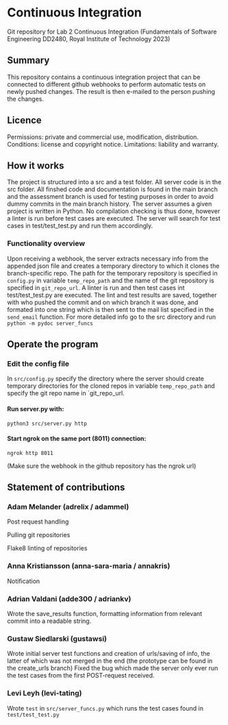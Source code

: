 # Continuous Integration 
Git repository for Lab 2 Continuous Integration (Fundamentals of Software Engineering DD2480, Royal Institute of Technology 2023) 
 
## Summary 
This repository contains a continuous integration project that can be connected to different github webhooks to perform automatic tests on newly pushed changes. The result is then e-mailed to the person pushing the changes.

## Licence
Permissions: private and commercial use, modification, distribution.
Conditions: license and copyright notice.
Limitations: liability and warranty. 

## How it works
The project is structured into a src and a test folder. All server code is in the src folder. All finshed code and documentation is found in the main branch and the assessment branch is used for testing purposes in order to avoid dummy commits in the main branch history. The server assumes a given project is written in Python. No compilation checking is thus done, however a linter is run before test cases are executed. The server will search for test cases in test/test_test.py and run them accordingly.

### Functionality overview
Upon receiving a webhook, the server extracts necessary info from the appended json file and creates a temporary directory to which it clones the branch-specific repo. The path for the temporary repository is specified in `config.py` in variable `temp_repo_path` and the name of the git repository is specified in `git_repo_url`. A linter is run and then test cases int test/test_test.py are executed. The lint and test results are saved, together with who pushed the commit and on which branch it was done, and formated into one string which is then sent to the mail list specified in the `send_email` function. For more detailed info go to the src directory and run `python -m pydoc server_funcs`

## Operate the program
### Edit the config file
In `src/config.py` specify the directory where the server should create temporary directories for the cloned repos in variable `temp_repo_path` and specify the git repo name in `git_repo_url.
#### Run server.py with: 
```
python3 src/server.py http
```
#### Start ngrok on the same port (8011) connection:
```
ngrok http 8011
```
(Make sure the webhook in the github repository has the ngrok url)

## Statement of contributions 

### Adam Melander (adrelix / adammel)
Post request handling 

Pulling git repositories

Flake8 linting of repositories

### Anna Kristiansson (anna-sara-maria / annakris) 

Notification

### Adrian Valdani (adde300 / adriankv)
Wrote the save_results function, formatting information from relevant commit into a readable string.

### Gustaw Siedlarski (gustawsi)
Wrote initial server test functions and creation of urls/saving of info, the latter of which was not merged in the end (the prototype can be found in the create_urls branch) Fixed the bug which made the server only ever run the test cases from the first POST-request received.

### Levi Leyh (levi-tating)
Wrote `test` in `src/server_funcs.py` which runs the test cases found in `test/test_test.py`
